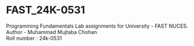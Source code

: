 # FAST_24K-0531
Programming Fundamentals Lab assignments for University - FAST NUCES.
<br>
Author - Muhammad Mujtaba Chohan
<br>
Roll number : 24k-0531

